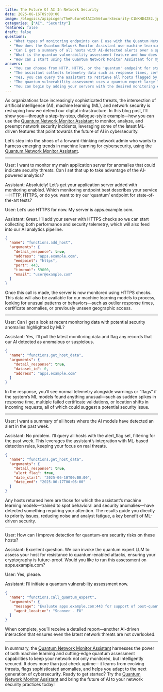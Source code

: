 ```yaml
---
title: The Future Of AI In Network Security
date: 2025-06-16T09:00:00
image: /blogpics/apipicgen/TheFutureOfAIInNetworkSecurity-C1NKHD4Z82.jpg
categories: ["AI", "Security"]
featured: false
draft: false
questions:
  - "What types of monitoring endpoints can I use with the Quantum Network Monitor Assistant?"
  - "How does the Quantum Network Monitor Assistant use machine learning to detect security anomalies?"
  - "Can I get a summary of all hosts with AI-detected alerts over a specific time period?"
  - "What is the quantum vulnerability assessment feature and how does it help?"
  - "How can I start using the Quantum Network Monitor Assistant for my network security?"
answers:
  - "You can choose from HTTP, HTTPS, or the 'quantum' endpoint for state-of-the-art tests when setting up monitoring for your servers."
  - "The assistant collects telemetry data such as response times, certificate validations, and geographic access patterns, then uses machine learning models to identify unusual behaviors like spikes, anomalies, or location shifts that may indicate security threats."
  - "Yes, you can query the assistant to retrieve all hosts flagged by AI models for alerts within a chosen date range, helping you focus on real threats and reduce analyst fatigue."
  - "The quantum vulnerability assessment uses a quantum expert large language model (LLM) to evaluate your hosts for resistance to quantum-enabled attacks, checking support for post-quantum cryptographic protocols and highlighting any quantum-vulnerable services to future-proof your security."
  - "You can begin by adding your servers with the desired monitoring endpoint through the assistant’s interface, then leverage its AI-driven analytics and quantum assessments to monitor, analyze, and preempt network security incidents."
---
```

As organizations face increasingly sophisticated threats, the intersection of artificial intelligence (AI), machine learning (ML), and network security is reshaping how we defend our digital infrastructure. In this blog post, I’ll show you—through a step-by-step, dialogue-style example—how you can use the [Quantum Network Monitor Assistant](https://readyforquantum.com/?assistant=open) to monitor, analyze, and preempt network security incidents, leveraging some of the latest ML-driven features that point towards the future of AI in cybersecurity.

Let’s step into the shoes of a forward-thinking network admin who wants to harness emerging trends in machine learning for cybersecurity, using the [Quantum Network Monitor Assistant](https://readyforquantum.com/?assistant=open).

---

User: I want to monitor my main application server for anomalies that could indicate security threats. Can I set that up to take advantage of the AI-powered analytics?

Assistant: Absolutely! Let’s get your application server added with monitoring enabled. Which monitoring endpoint best describes your service—HTTP, HTTPS, or do you want to try our ‘quantum’ endpoint for state-of-the-art tests?

User: Let’s use HTTPS for now. My server is apps.example.com.

Assistant: Great. I’ll add your server with HTTPS checks so we can start collecting both performance and security telemetry, which will also feed into our AI analytics pipeline.

```json
{
  "name": "functions.add_host",
  "arguments": {
    "detail_response": true,
    "address": "apps.example.com",
    "endpoint": "https",
    "port": 443,
    "timeout": 59000,
    "email": "user@example.com"
  }
}
```
Once this call is made, the server is now monitored using HTTPS checks. This data will also be available for our machine learning models to process, looking for unusual patterns or behaviors—such as outlier response times, certificate anomalies, or previously unseen geographic access.

---

User: Can I get a look at recent monitoring data with potential security anomalies highlighted by ML?

Assistant: Yes, I’ll pull the latest monitoring data and flag any records that our AI detected as anomalous or suspicious.

```json
{
  "name": "functions.get_host_data",
  "arguments": {
    "detail_response": true,
    "dataset_id": 0,
    "address": "apps.example.com"
  }
}
```
In the response, you’ll see normal telemetry alongside warnings or “flags” if the system’s ML models found anything unusual—such as sudden spikes in response time, multiple failed certificate validations, or location shifts in incoming requests, all of which could suggest a potential security issue.

---

User: I want a summary of all hosts where the AI models have detected an alert in the past week.

Assistant: No problem. I’ll query all hosts with the alert_flag set, filtering for the past week. This leverages the assistant’s integration with ML-based detection rules, keeping your focus on real threats.

```json
{
  "name": "functions.get_host_data",
  "arguments": {
    "detail_response": true,
    "alert_flag": true,
    "date_start": "2025-06-10T00:00:00",
    "date_end": "2025-06-17T00:05:00"
  }
}
```
Any hosts returned here are those for which the assistant’s machine learning models—trained to spot behavioral and security anomalies—have detected something requiring your attention. The results guide you directly to priority issues, reducing noise and analyst fatigue, a key benefit of ML-driven security.

---

User: How can I improve detection for quantum-era security risks on these hosts?

Assistant: Excellent question. We can invoke the quantum expert LLM to assess your host for resistance to quantum-enabled attacks, ensuring your cryptography is future-proof. Would you like to run this assessment on apps.example.com?

User: Yes, please.

Assistant: I’ll initiate a quantum vulnerability assessment now.

```json
{
  "name": "functions.call_quantum_expert",
  "arguments": {
    "message": "Evaluate apps.example.com:443 for support of post-quantum cryptographic protocols and highlight any quantum-vulnerable services.",
    "agent_location": "Scanner - EU"
  }
}
```
When complete, you’ll receive a detailed report—another AI-driven interaction that ensures even the latest network threats are not overlooked.

---

In summary, the [Quantum Network Monitor Assistant](https://readyforquantum.com/?assistant=open) harnesses the power of both machine learning and cutting-edge quantum assessment capabilities to keep your network not only monitored, but intelligently secured. It does more than just check uptime—it learns from evolving threats, flags sophisticated anomalies, and helps you adapt to the next generation of cybersecurity. Ready to get started? Try the [Quantum Network Monitor Assistant](https://readyforquantum.com/?assistant=open) and bring the future of AI to your network security practices today!